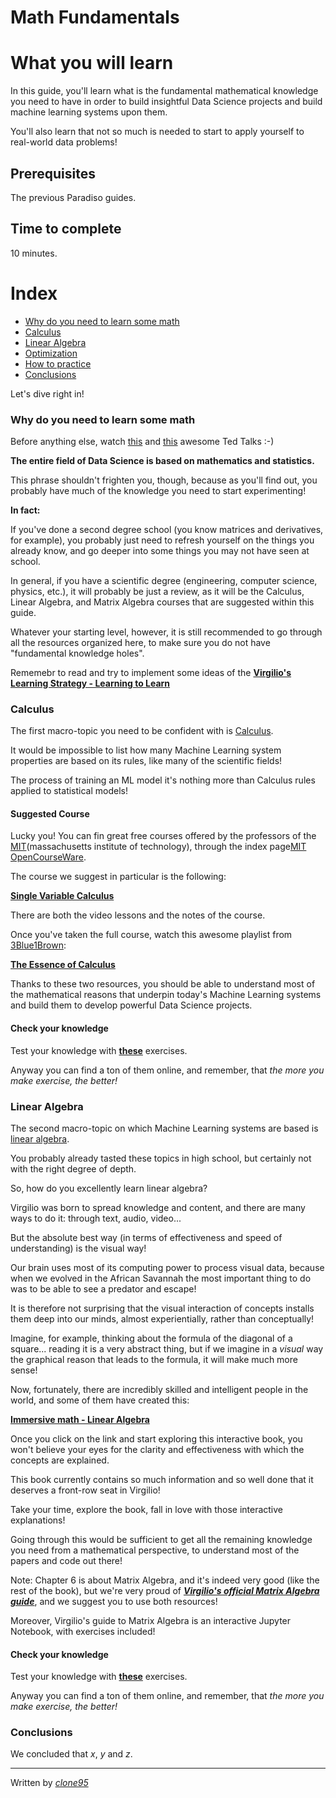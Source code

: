 # Math Fundamentals

# What you will learn 
In this guide, you'll learn what is the fundamental mathematical knowledge you need to have in order
to build insightful Data Science projects and build machine learning systems upon them.

You'll also learn that not so much is needed to start to apply yourself to real-world data problems!

## Prerequisites
The previous Paradiso guides.

## Time to complete
10 minutes.

# Index
- [Why do you need to learn some math](#Why-do-you-need-to-learn-it)
- [Calculus](#Calculus)
- [Linear Algebra](#Linear-Algebra)
- [Optimization](#Optimization)
- [How to practice](#How-to-practice)
- [Conclusions](#Conclusions)

Let's dive right in!
 
### Why do you need to learn some math

Before anything else, watch [this](https://www.youtube.com/watch?v=VIbjHIGMjQM
) and [this](https://www.youtube.com/watch?v=8CX-Q0gtSp8) awesome Ted Talks :-)

**The entire field of Data Science is based on mathematics and statistics.**

This phrase shouldn't frighten you, though, because as you'll find out, you probably have much of the knowledge you need to start experimenting!

**In fact:** 

If you've done a second degree school (you know matrices and derivatives, for example), you probably just need to refresh yourself on the things you already know, and go deeper into some things you may not have seen at school. 

In general, if you have a scientific degree (engineering, computer science, physics, etc.), it will probably be just a review, as it will be the Calculus, Linear Algebra, and Matrix Algebra courses that are suggested within this guide.

Whatever your starting level, however, it is still recommended to go through all the resources organized here, to make sure you do not have "fundamental knowledge holes".

Rememebr to read and try to implement some ideas of the [**Virgilio's Learning Strategy - Learning to Learn**](teaching.md)

### Calculus

The first macro-topic you need to be confident with is [Calculus](https://en.wikipedia.org/wiki/Calculus).

It would be impossible to list how many Machine Learning system properties are based on its rules, like many of the scientific fields!

The process of training an ML model it's nothing more than Calculus rules applied to statistical models! 

#### Suggested Course

Lucky you! 
You can fin great free courses offered by the professors of the [MIT](http://www.mit.edu/)(massachusetts institute of technology), through the index page[MIT OpenCourseWare](https://ocw.mit.edu/index.htm).

The course we suggest in particular is the following:

[**Single Variable Calculus**](https://ocw.mit.edu/courses/mathematics/18-01sc-single-variable-calculus-fall-2010/)

There are both the video lessons and the notes of the course.

Once you've taken the full course, watch this awesome playlist from [3Blue1Brown](https://www.youtube.com/channel/UCYO_jab_esuFRV4b17AJtAw):

[**The Essence of Calculus**](https://www.youtube.com/watch?v=WUvTyaaNkzM&list=PLZHQObOWTQDMsr9K-rj53DwVRMYO3t5Yr)

Thanks to these two resources, you should be able to understand most of the mathematical reasons that underpin today's Machine Learning systems and build them to develop powerful Data Science projects.

#### Check your knowledge

Test your knowledge with [**these**](http://webmath2.unito.it/paginepersonali/cordero/English/derivatives.pdf) exercises.

Anyway you can find a ton of them online, and remember, that _the more you make exercise, the better!_

### Linear Algebra

The second macro-topic on which Machine Learning systems are based is [linear algebra](https://en.wikipedia.org/wiki/Linear_algebra).

You probably already tasted these topics in high school, but certainly not with the right degree of depth.

So, how do you excellently learn linear algebra?

Virgilio was born to spread knowledge and content, and there are many ways to do it: through text, audio, video... 

But the absolute best way (in terms of effectiveness and speed of understanding) is the visual way!

Our brain uses most of its computing power to process visual data, because when we evolved in the African Savannah the most important thing to do was to be able to see a predator and escape!

It is therefore not surprising that the visual interaction of concepts installs them deep into our minds, almost experientially, rather than conceptually!

Imagine, for example, thinking about the formula of the diagonal of a square... reading it is a very abstract thing, but if we imagine in a _visual_ way the graphical reason that leads to the formula, it will make much more sense!

Now, fortunately, there are incredibly skilled and intelligent people in the world, and some of them have created this:

[**Immersive math - Linear Algebra**](http://immersivemath.com/ila/index.html)

Once you click on the link and start exploring this interactive book, you won't believe your eyes for the clarity and effectiveness with which the concepts are explained. 

This book currently contains so much information and so well done that it deserves a front-row seat in Virgilio!

Take your time, explore the book, fall in love with those interactive explanations!

Going through this would be sufficient to get all the remaining knowledge you need from a mathematical perspective, to understand most of the papers and code out there!

Note:
Chapter 6 is about Matrix Algebra, and it's indeed very good (like the rest of the book), but we're very proud of [**_Virgilio's official Matrix Algebra guide_**](https://github.com/virgili0/Virgilio/blob/master/NewToDataScience/MatrixAlgebra.ipynb), and we suggest you to use both resources! 

Moreover, Virgilio's guide to Matrix Algebra is an interactive Jupyter Notebook, with exercises included! 

#### Check your knowledge

Test your knowledge with [**these**](https://web.pdx.edu/~erdman/LINALG/Linalg_pdf.pdf) exercises.

Anyway you can find a ton of them online, and remember, that _the more you make exercise, the better!_

### Conclusions
We concluded that _x_, _y_ and _z_.


----
Written by [_clone95_](https://github.com/clone95)
